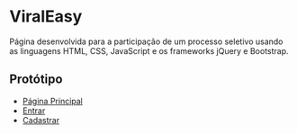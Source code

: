 <!DOCTYPE html>
<html>
  <h1>ViralEasy</h1>
  <p>
    Página desenvolvida para a participação de um processo seletivo usando as linguagens HTML, CSS, JavaScript e os frameworks jQuery e Bootstrap.
  </p>
  <h2>Protótipo</h2>

  <ul>
    <li>
      <a target="_blank" href="https://user-images.githubusercontent.com/74029212/127741588-b63f5248-425f-4d10-8be4-7e78387e0255.png">
        Página Principal
      </a>
    </li>
    <li>
      <a href="https://user-images.githubusercontent.com/74029212/127741589-b7fe43a5-39f3-4970-a072-18210e74fc36.png">
        Entrar
      </a>
    </li>
    <li>
      <a href="https://user-images.githubusercontent.com/74029212/127741591-36b93baa-9ed1-4c64-b54c-cafed90e82a7.png">
        Cadastrar
      </a>
    </li>
  </ul>
  
</html>


  
  
